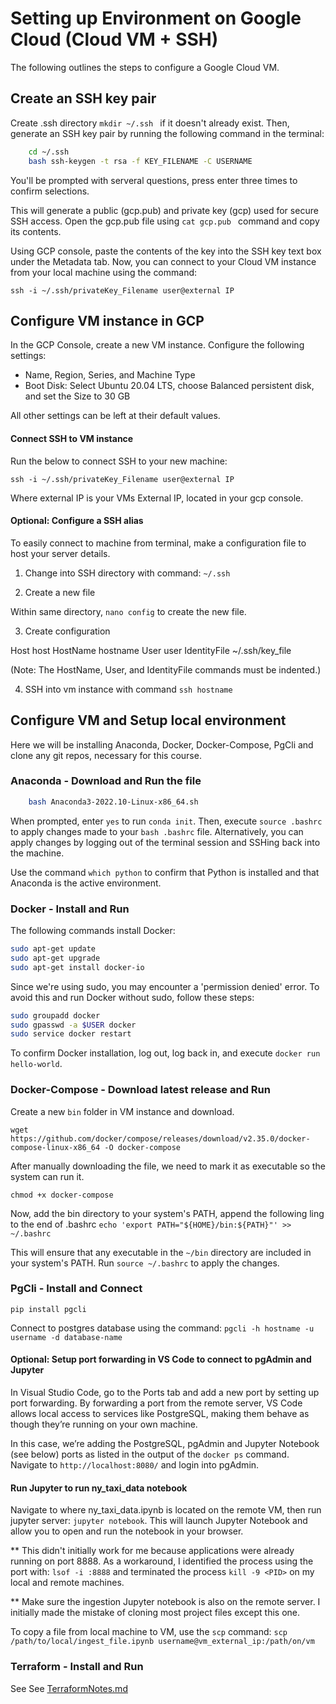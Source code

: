 # Setting up Environment on Google Cloud (Cloud VM + SSH)

The following outlines the steps to configure a Google Cloud VM.

## Create an SSH key pair
Create .ssh directory `mkdir ~/.ssh ` if it doesn't already exist. Then, generate an SSH key pair by running the following command in the terminal: 

```bash
    cd ~/.ssh
    bash ssh-keygen -t rsa -f KEY_FILENAME -C USERNAME
```
You'll be prompted with serveral questions, press enter three times to confirm selections. 

This will generate a public (gcp.pub) and private key (gcp) used for secure SSH access. Open the gcp.pub file using `cat gcp.pub ` command and copy its contents. 

Using GCP console, paste the contents of the key into the SSH key text box under the Metadata tab. Now, you can connect to your Cloud VM instance from your local machine using the command:

`ssh -i ~/.ssh/privateKey_Filename user@external IP`

## Configure VM instance in GCP
In the GCP Console, create a new VM instance. Configure the following settings:
- Name, Region, Series, and Machine Type
- Boot Disk: Select Ubuntu 20.04 LTS, choose Balanced persistent disk, and set the Size to 30 GB

All other settings can be left at their default values.

#### Connect SSH to VM instance

Run the below to connect SSH to your new machine:

`ssh -i ~/.ssh/privateKey_Filename user@external IP `

Where external IP is your VMs External IP, located in your gcp console.

#### Optional: Configure a SSH alias

To easily connect to machine from terminal, make a configuration file to host your server details.

1. Change into SSH directory with command:
`~/.ssh`

2. Create a new file

Within same directory, `nano config` to create the new file.

3. Create configuration

Host host
    HostName hostname
    User user
    IdentityFile ~/.ssh/key_file

(Note: The HostName, User, and IdentityFile commands must be indented.)

4. SSH into vm instance with command `ssh hostname`

## Configure VM and Setup local environment

Here we will be installing Anaconda, Docker, Docker-Compose, PgCli and clone any git repos, necessary for this course.

### Anaconda - Download and Run the file
```bash wget https://repo.anaconda.com/archive/Anaconda3-2022.10-Linux-x86_64.sh 
    bash Anaconda3-2022.10-Linux-x86_64.sh 
```
When prompted, enter `yes` to run `conda init`. Then, execute `source .bashrc ` to apply changes made to your `bash .bashrc` file. Alternatively, you can apply changes by logging out of the terminal session and SSHing back into the machine.

Use the command `which python` to confirm that Python is installed and that Anaconda is the active environment.

### Docker - Install and Run

The following commands install Docker:

```bash 
sudo apt-get update
sudo apt-get upgrade
sudo apt-get install docker-io
```

Since we're using sudo, you may encounter a 'permission denied' error. To avoid this and run Docker without sudo, follow these steps:

```bash
sudo groupadd docker
sudo gpasswd -a $USER docker
sudo service docker restart
```

To confirm Docker installation, log out, log back in, and execute `docker run hello-world`.

### Docker-Compose - Download latest release and Run

Create a new `bin` folder in VM instance and download.

`wget https://github.com/docker/compose/releases/download/v2.35.0/docker-compose-linux-x86_64 -O docker-compose`

After manually downloading the file, we need to mark it as executable so the system can run it.

`chmod +x docker-compose`

Now, add the bin directory to your system's PATH, append the following ling to the end of .bashrc `echo 'export PATH="${HOME}/bin:${PATH}"' >> ~/.bashrc`

This will ensure that any executable in the `~/bin` directory are included in your system's PATH. Run `source ~/.bashrc` to apply the changes.

### PgCli - Install and Connect

``` pip install pgcli ```

Connect to postgres database using the command:
`pgcli -h hostname -u username -d database-name`

#### Optional: Setup port forwarding in VS Code to connect to pgAdmin and Jupyter

In Visual Studio Code, go to the Ports tab and add a new port by setting up port forwarding. By forwarding a port from the remote server, VS Code allows local access to services like PostgreSQL, making them behave as though they’re running on your own machine.

In this case, we’re adding the PostgreSQL, pgAdmin and Jupyter Notebook (see below) ports as listed in the output of the `docker ps` command. Navigate to `http://localhost:8080/` and login into pgAdmin. 

#### Run Jupyter to run ny_taxi_data notebook

Navigate to where ny_taxi_data.ipynb is located on the remote VM, then run jupyter server: `jupyter notebook`. This will launch Jupyter Notebook and allow you to open and run the notebook in your browser.

** This didn't initially work for me because applications were already running on port 8888. As a workaround, I identified the process using the port with: `lsof -i :8888` and terminated the process `kill -9 <PID>` on my local and remote machines. 

** Make sure the ingestion Jupyter notebook is also on the remote server. I initially made the mistake of cloning most project files except this one.

To copy a file from local machine to VM, use the `scp` command:
`scp /path/to/local/ingest_file.ipynb username@vm_external_ip:/path/on/vm`

### Terraform - Install and Run
See See [TerraformNotes.md](https://github.com/rasogltra/de-zoomcamp/blob/main/week1/TerraformNotes.md)





